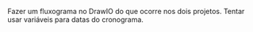 Fazer um fluxograma no DrawIO do que ocorre nos dois projetos. Tentar usar variáveis para datas do cronograma.  

